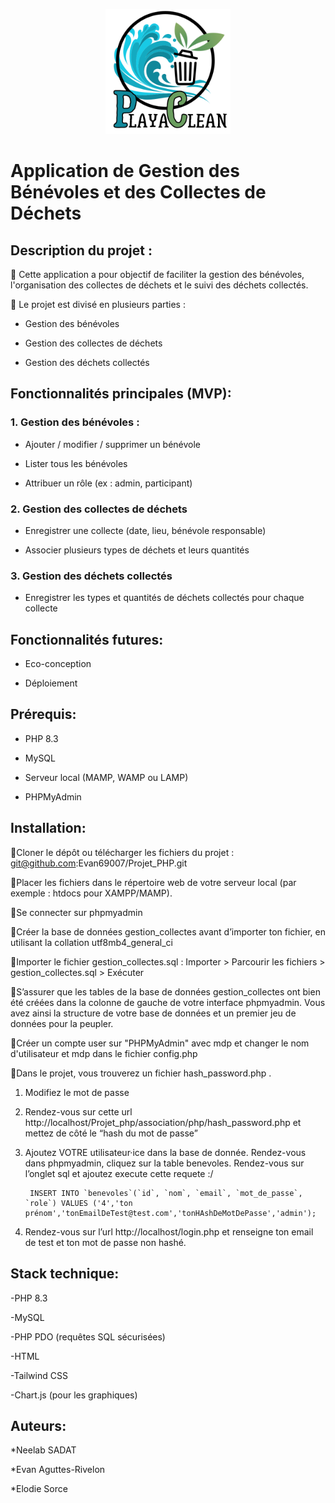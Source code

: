 <p align="center">
  <img src="association/php/Logo.png" alt="Logo" width="200">
</p>






# **Application de Gestion des Bénévoles et des Collectes de Déchets**





##  **Description du projet** :

📌 Cette application a pour objectif de faciliter la gestion des bénévoles, l'organisation des collectes de déchets et le suivi des déchets collectés.

📌 Le projet est divisé en plusieurs parties :

- Gestion des bénévoles

- Gestion des collectes de déchets

- Gestion des déchets collectés

## **Fonctionnalités principales (MVP)**: 

### 1. Gestion des bénévoles :

- Ajouter / modifier / supprimer un bénévole

- Lister tous les bénévoles

- Attribuer un rôle (ex : admin, participant)

### 2. Gestion des collectes de déchets

- Enregistrer une collecte (date, lieu, bénévole responsable)

- Associer plusieurs types de déchets et leurs quantités

### 3. Gestion des déchets collectés

- Enregistrer les types et quantités de déchets collectés pour chaque collecte


## **Fonctionnalités futures**: 
  
- Eco-conception

- Déploiement
  


## **Prérequis**: 

- PHP 8.3

- MySQL

- Serveur local (MAMP, WAMP ou LAMP)

- PHPMyAdmin


## **Installation**: 
  
   📌Cloner le dépôt ou télécharger les fichiers du projet : git@github.com:Evan69007/Projet_PHP.git
    
   📌Placer les fichiers dans le répertoire web de votre serveur local (par exemple : htdocs pour XAMPP/MAMP).
    
   📌Se connecter sur phpmyadmin 
    
   📌Créer la base de données gestion_collectes avant d’importer ton fichier, en utilisant la collation utf8mb4_general_ci

   📌Importer le fichier gestion_collectes.sql : Importer > Parcourir les fichiers > gestion_collectes.sql > Exécuter 

   📌S’assurer que les tables de la base de données gestion_collectes ont bien été créées dans la colonne de gauche de votre interface phpmyadmin. Vous avez ainsi la structure de votre base de données et un premier jeu de données pour la peupler.

   📌Créer un compte user sur "PHPMyAdmin" avec mdp et changer le nom d'utilisateur et mdp dans le fichier config.php

   📌Dans le projet, vous trouverez un fichier hash_password.php .
   
  1. Modifiez le mot de passe
    
  2. Rendez-vous sur cette url http://localhost/Projet_php/association/php/hash_password.php et mettez de côté le “hash du mot de passe”
    
  3. Ajoutez VOTRE utilisateur·ice dans la base de donnée. Rendez-vous dans phpmyadmin, cliquez sur la table benevoles. Rendez-vous sur l’onglet sql et ajoutez execute cette requete :/
              
          INSERT INTO `benevoles`(`id`, `nom`, `email`, `mot_de_passe`, `role`) VALUES ('4','ton prénom','tonEmailDeTest@test.com','tonHAshDeMotDePasse','admin');
        
    
  4. Rendez-vous sur l’url http://localhost/login.php et renseigne ton email de test et ton mot de passe non hashé.

  

## **Stack technique**:   

-PHP 8.3 

-MySQL

-PHP PDO (requêtes SQL sécurisées)

-HTML 

-Tailwind CSS

-Chart.js (pour les graphiques)

  

## **Auteurs**:  

*Neelab SADAT

*Evan Aguttes-Rivelon

*Elodie Sorce
